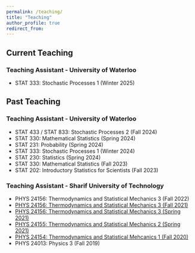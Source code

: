 ```yaml
---
permalink: /teaching/
title: "Teaching"
author_profile: true
redirect_from: 
---
```

## Current Teaching
### Teaching Assistant - University of Waterloo 
  * STAT 333: Stochastic Processes 1 (Winter 2025)

## Past Teaching
### Teaching Assistant - University of Waterloo
  * STAT 433 / STAT 833: Stochastic Processes 2 (Fall 2024)
  * STAT 330: Mathematical Statistics (Spring 2024)
  * STAT 231: Probability (Spring 2024)
  * STAT 333: Stochastic Processes 1 (Winter 2024)
  * STAT 230: Statistics (Spring 2024)
  * STAT 330: Mathematical Statistics (Fall 2023)
  * STAT 202: Introductory Statistics for Scientists (Fall 2023)

### Teaching Assistant - Sharif University of Technology 
  * PHYS 24156: Thermodynamics and Statistical Mechanics 3 (Fall 2022)
  * [PHYS 24156: Thermodynamics and Statistical Mechanics 3 (Fall 2021)](https://physics.sharif.edu/~vahid/teachingThermoSM.html)
  * [PHYS 24156: Thermodynamics and Statistical Mechanics 3 (Spring 2021)](/teaching/statmech3/)
  * [PHYS 24155: Thermodynamics and Statistical Mechanics 2 (Spring 2021)](https://physics.sharif.edu/~vahid/teachingThermoSM.html)
  * [PHYS 24154: Thermodynamics and Statistical Mehcanics 1 (Fall 2020)](https://physics.sharif.edu/~vahid/teachingThermoSM.html)
  * PHYS 24013: Physics 3 (Fall 2019)
